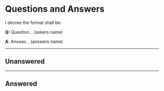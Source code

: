 # Questions and Answers

<!-- toc --> 

I decree the format shall be: 

**Q:** Question... (askers name)

**A**: Answer... (answers name)

------

## Unanswered

------

## Answered



  